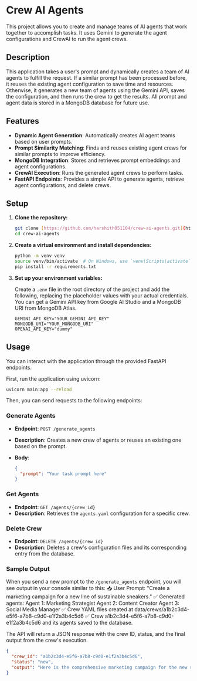 # Crew AI Agents

This project allows you to create and manage teams of AI agents that work together to accomplish tasks. It uses Gemini to generate the agent configurations and CrewAI to run the agent crews.

## Description

This application takes a user's prompt and dynamically creates a team of AI agents to fulfill the request. If a similar prompt has been processed before, it reuses the existing agent configuration to save time and resources. Otherwise, it generates a new team of agents using the Gemini API, saves the configuration, and then runs the crew to get the results. All prompt and agent data is stored in a MongoDB database for future use.

## Features

* **Dynamic Agent Generation**: Automatically creates AI agent teams based on user prompts.
* **Prompt Similarity Matching**: Finds and reuses existing agent crews for similar prompts to improve efficiency.
* **MongoDB Integration**: Stores and retrieves prompt embeddings and agent configurations.
* **CrewAI Execution**: Runs the generated agent crews to perform tasks.
* **FastAPI Endpoints**: Provides a simple API to generate agents, retrieve agent configurations, and delete crews.

## Setup

1.  **Clone the repository:**

    ```bash
    git clone [https://github.com/harshith051104/crew-ai-agents.git](https://github.com/harshith051104/crew-ai-agents.git)
    cd crew-ai-agents
    ```

2.  **Create a virtual environment and install dependencies:**

    ```bash
    python -m venv venv
    source venv/bin/activate  # On Windows, use `venv\Scripts\activate`
    pip install -r requirements.txt
    ```

3.  **Set up your environment variables:**

    Create a `.env` file in the root directory of the project and add the following, replacing the placeholder values with your actual credentials. You can get a Gemini API key from Google AI Studio and a MongoDB URI from MongoDB Atlas.

    ```
    GEMINI_API_KEY="YOUR_GEMINI_API_KEY"
    MONGODB_URI="YOUR_MONGODB_URI"
    OPENAI_API_KEY="dummy"
    ```

## Usage

You can interact with the application through the provided FastAPI endpoints.

First, run the application using uvicorn:

```bash
uvicorn main:app --reload
```

Then, you can send requests to the following endpoints:

### Generate Agents

* **Endpoint**: `POST /generate_agents`
* **Description**: Creates a new crew of agents or reuses an existing one based on the prompt.
* **Body**:

    ```json
    {
      "prompt": "Your task prompt here"
    }
    ```

### Get Agents

* **Endpoint**: `GET /agents/{crew_id}`
* **Description**: Retrieves the `agents.yaml` configuration for a specific crew.

### Delete Crew

* **Endpoint**: `DELETE /agents/{crew_id}`
* **Description**: Deletes a crew's configuration files and its corresponding entry from the database.

### Sample Output

When you send a new prompt to the `/generate_agents` endpoint, you will see output in your console similar to this:
📥 User Prompt: "Create a marketing campaign for a new line of sustainable sneakers."
✅ Generated agents:
Agent 1: Marketing Strategist
Agent 2: Content Creator
Agent 3: Social Media Manager
✅ Crew YAML files created at data/crews/a1b2c3d4-e5f6-a7b8-c9d0-e1f2a3b4c5d6
✅ Crew a1b2c3d4-e5f6-a7b8-c9d0-e1f2a3b4c5d6 and its agents saved to the database.

The API will return a JSON response with the crew ID, status, and the final output from the crew's execution.

```json
{
  "crew_id": "a1b2c3d4-e5f6-a7b8-c9d0-e1f2a3b4c5d6",
  "status": "new",
  "output": "Here is the comprehensive marketing campaign for the new sustainable sneakers..."
}

